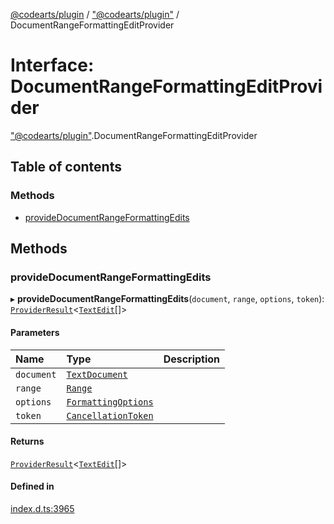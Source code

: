 [@codearts/plugin](../README.md) / ["@codearts/plugin"](../modules/_codearts_plugin_.md) / DocumentRangeFormattingEditProvider

# Interface: DocumentRangeFormattingEditProvider

["@codearts/plugin"](../modules/_codearts_plugin_.md).DocumentRangeFormattingEditProvider

## Table of contents

### Methods

- [provideDocumentRangeFormattingEdits](codearts_plugin_.DocumentRangeFormattingEditProvider.md#providedocumentrangeformattingedits)

## Methods

### provideDocumentRangeFormattingEdits

▸ **provideDocumentRangeFormattingEdits**(`document`, `range`, `options`, `token`): [`ProviderResult`](../modules/_codearts_plugin_.md#providerresult)<[`TextEdit`](../classes/codearts_plugin_.TextEdit.md)[]\>

#### Parameters

| Name | Type | Description |
| :------ | :------ | :------ |
| `document` | [`TextDocument`](codearts_plugin_.TextDocument.md) |  |
| `range` | [`Range`](../classes/codearts_plugin_.Range.md) |  |
| `options` | [`FormattingOptions`](codearts_plugin_.FormattingOptions.md) |  |
| `token` | [`CancellationToken`](codearts_plugin_.CancellationToken.md) |  |

#### Returns

[`ProviderResult`](../modules/_codearts_plugin_.md#providerresult)<[`TextEdit`](../classes/codearts_plugin_.TextEdit.md)[]\>

#### Defined in

[index.d.ts:3965](https://github.com/huaweicloud/cloudide-plugin-api/blob/a4193a8/index.d.ts#L3965)
